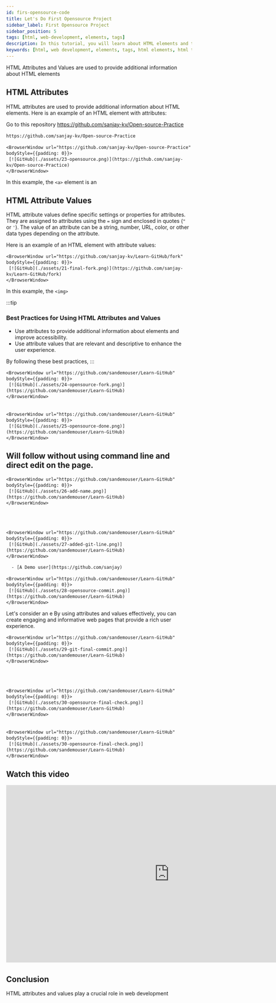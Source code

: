 ```yaml
---
id: firs-opensource-code
title: Let's Do First Opensource Project
sidebar_label: First Opensource Project
sidebar_position: 5
tags: [html, web-development, elements, tags]
description: In this tutorial, you will learn about HTML elements and tags. HTML elements are the building blocks of HTML pages, and tags are used to define the structure of the content.
keywords: [html, web development, elements, tags, html elements, html tags, html tutorial, html basics, web design, web pages, websites, html structure, html elements tutorial, html tags tutorial, html in 2024]
---
```


HTML Attributes and Values are used to provide additional information about HTML elements

<AdsComponent />

## HTML Attributes

HTML attributes are used to provide additional information about HTML elements. 
Here is an example of an HTML element with attributes:

Go to this repository https://github.com/sanjay-kv/Open-source-Practice
```html title="fork the repository"
https://github.com/sanjay-kv/Open-source-Practice
```

    <BrowserWindow url="https://github.com/sanjay-kv/Open-source-Practice" bodyStyle={{padding: 0}}>    
     [![GitHub](./assets/23-opensource.png)](https://github.com/sanjay-kv/Open-source-Practice)
    </BrowserWindow>


In this example, the `<a>` element is an 

## HTML Attribute Values

HTML attribute values define specific settings or properties for attributes. They are assigned to attributes using the `=` sign and enclosed in quotes (`"` or `'`). The value of an attribute can be a string, number, URL, color, or other data types depending on the attribute.

Here is an example of an HTML element with attribute values:


    <BrowserWindow url="https://github.com/sanjay-kv/Learn-GitHub/fork" bodyStyle={{padding: 0}}>    
     [![GitHub](./assets/21-final-fork.png)](https://github.com/sanjay-kv/Learn-GitHub/fork)
    </BrowserWindow>


In this example, the `<img>`

:::tip
### Best Practices for Using HTML Attributes and Values

- Use attributes to provide additional information about elements and improve accessibility.
- Use attribute values that are relevant and descriptive to enhance the user experience.


By following these best practices, 
:::



    <BrowserWindow url="https://github.com/sandemouser/Learn-GitHub" bodyStyle={{padding: 0}}>    
     [![GitHub](./assets/24-opensource-fork.png)](https://github.com/sandemouser/Learn-GitHub)
    </BrowserWindow>


    <BrowserWindow url="https://github.com/sandemouser/Learn-GitHub" bodyStyle={{padding: 0}}>    
     [![GitHub](./assets/25-opensource-done.png)](https://github.com/sandemouser/Learn-GitHub)
    </BrowserWindow>


## Will follow without using command line and direct edit on the page. 




    <BrowserWindow url="https://github.com/sandemouser/Learn-GitHub" bodyStyle={{padding: 0}}>    
     [![GitHub](./assets/26-add-name.png)](https://github.com/sandemouser/Learn-GitHub)
    </BrowserWindow>




    <BrowserWindow url="https://github.com/sandemouser/Learn-GitHub" bodyStyle={{padding: 0}}>    
     [![GitHub](./assets/27-added-git-line.png)](https://github.com/sandemouser/Learn-GitHub)
    </BrowserWindow>

```html title="fork the repository"
  - [A Demo user](https://github.com/sanjay)
```

    <BrowserWindow url="https://github.com/sandemouser/Learn-GitHub" bodyStyle={{padding: 0}}>    
     [![GitHub](./assets/28-opensource-commit.png)](https://github.com/sandemouser/Learn-GitHub)
    </BrowserWindow>

Let's consider an e
By using attributes and values effectively, you can create engaging and informative web pages that provide a rich user experience.


    <BrowserWindow url="https://github.com/sandemouser/Learn-GitHub" bodyStyle={{padding: 0}}>    
     [![GitHub](./assets/29-git-final-commit.png)](https://github.com/sandemouser/Learn-GitHub)
    </BrowserWindow>




    <BrowserWindow url="https://github.com/sandemouser/Learn-GitHub" bodyStyle={{padding: 0}}>    
     [![GitHub](./assets/30-opensource-final-check.png)](https://github.com/sandemouser/Learn-GitHub)
    </BrowserWindow>


    <BrowserWindow url="https://github.com/sandemouser/Learn-GitHub" bodyStyle={{padding: 0}}>    
     [![GitHub](./assets/30-opensource-final-check.png)](https://github.com/sandemouser/Learn-GitHub)
    </BrowserWindow>

## Watch this video
<iframe width="883" height="480" src="https://www.youtube.com/embed/R7NReLBCT_8?list=PLrLTYhoDFx-kiuFiGQqVpYYZ56pIhUW63" title="How to do your first opensource on  GitHub" frameborder="0" allow="accelerometer; autoplay; clipboard-write; encrypted-media; gyroscope; picture-in-picture; web-share" referrerpolicy="strict-origin-when-cross-origin" allowfullscreen></iframe>


## Conclusion

HTML attributes and values play a crucial role in web development 